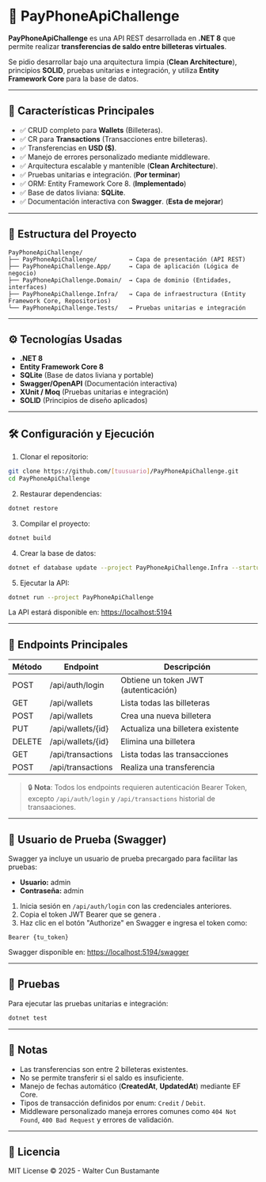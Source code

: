 # 🏦 PayPhoneApiChallenge

**PayPhoneApiChallenge** es una API REST desarrollada en **.NET 8** que permite realizar **transferencias de saldo entre
billeteras virtuales**. 

Se pidio desarrollar bajo una arquitectura limpia (**Clean Architecture**), principios **SOLID**, pruebas unitarias e integración, y utiliza 
**Entity Framework Core** para la base de datos.

---

## 🚀 Características Principales

- ✅ CRUD completo para **Wallets** (Billeteras).
- ✅ CR para **Transactions** (Transacciones entre billeteras).
- ✅ Transferencias en **USD (\$)**.
- ✅ Manejo de errores personalizado mediante middleware.
- ✅ Arquitectura escalable y mantenible (**Clean Architecture**).
- ✅ Pruebas unitarias e integración. (**Por terminar**)
- ✅ ORM: Entity Framework Core 8. (**Implementado**)
- ✅ Base de datos liviana: **SQLite**.
- ✅ Documentación interactiva con **Swagger**. (**Esta de mejorar**)

---

## 📂 Estructura del Proyecto

```
PayPhoneApiChallenge/
├── PayPhoneApiChallenge/         → Capa de presentación (API REST)
├── PayPhoneApiChallenge.App/     → Capa de aplicación (Lógica de negocio)
├── PayPhoneApiChallenge.Domain/  → Capa de dominio (Entidades, interfaces)
├── PayPhoneApiChallenge.Infra/   → Capa de infraestructura (Entity Framework Core, Repositorios)
└── PayPhoneApiChallenge.Tests/   → Pruebas unitarias e integración
```

---

## ⚙️ Tecnologías Usadas

- **.NET 8**
- **Entity Framework Core 8**
- **SQLite** (Base de datos liviana y portable)
- **Swagger/OpenAPI** (Documentación interactiva)
- **XUnit / Moq** (Pruebas unitarias e integración)
- **SOLID** (Principios de diseño aplicados)

---

## 🛠️ Configuración y Ejecución

1. Clonar el repositorio:

```bash
git clone https://github.com/[tuusuario]/PayPhoneApiChallenge.git
cd PayPhoneApiChallenge
```

2. Restaurar dependencias:

```bash
dotnet restore
```

3. Compilar el proyecto:

```bash
dotnet build
```

4. Crear la base de datos:

```bash
dotnet ef database update --project PayPhoneApiChallenge.Infra --startup-project PayPhoneApiChallenge
```

5. Ejecutar la API:

```bash
dotnet run --project PayPhoneApiChallenge
```

La API estará disponible en: [https://localhost:5194](https://localhost:5194)

---

## 📑 Endpoints Principales

| Método | Endpoint             | Descripción                            |
| ------ | -------------------- | -------------------------------------- |
| POST   | /api/auth/login      | Obtiene un token JWT (autenticación)   |
| GET    | /api/wallets         | Lista todas las billeteras             |
| POST   | /api/wallets         | Crea una nueva billetera               |
| PUT    | /api/wallets/{id}    | Actualiza una billetera existente      |
| DELETE | /api/wallets/{id}    | Elimina una billetera                  |
| GET    | /api/transactions    | Lista todas las transacciones          |
| POST   | /api/transactions    | Realiza una transferencia              |

> 🔒 **Nota**: Todos los endpoints requieren autenticación Bearer Token, excepto `/api/auth/login` y `/api/transactions` historial de transaaciones.

---

## 👤 Usuario de Prueba (Swagger)

Swagger ya incluye un usuario de prueba precargado para facilitar las pruebas:

- **Usuario:** admin
- **Contraseña:** admin

1. Inicia sesión en `/api/auth/login` con las credenciales anteriores.
2. Copia el token JWT Bearer que se genera .
3. Haz clic en el botón "Authorize" en Swagger e ingresa el token como:

```
Bearer {tu_token}
```

Swagger disponible en: [https://localhost:5194/swagger](https://localhost:5194/swagger)

---

## 🧪 Pruebas

Para ejecutar las pruebas unitarias e integración:

```bash
dotnet test
```

---

## 📌 Notas

- Las transferencias son entre 2 billeteras existentes.
- No se permite transferir si el saldo es insuficiente.
- Manejo de fechas automático (**CreatedAt**, **UpdatedAt**) mediante EF Core.
- Tipos de transacción definidos por enum: `Credit` / `Debit`.
- Middleware personalizado maneja errores comunes como `404 Not Found`, `400 Bad Request` y errores de validación.

---

## 📄 Licencia

MIT License © 2025 - Walter Cun Bustamante

